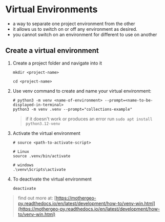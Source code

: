 # Virtual Environments

- a way to separate one project environment from the other
- it allows us to switch on or off any environment as desired.
- you cannot switch on an environment for different to use on another

## Create a virtual environment

1. Create a project folder and navigate into it

    ```shell
    mkdir <project-name>

    cd <project-name>
    ```

2. Use venv command to create and name your virtual environment:

    ```shell
    # python3 -m venv <name-of-environment> --prompt=<name-to-be-displayed-in-terminal>
    python3 -m venv .venv --prompt="collections-example"
    ```

    > if it doesn't work or produces an error run `sudo apt install python3.12-venv`

3. Activate the virtual environment

    ```shell
    # source <path-to-activate-script>

    # Linux
    source .venv/bin/activate

    # windows
    .\venv\Scripts\activate
    ```

4. To deactivate the virtual environment

    ```shell
    deactivate
    ```

> find out more at: [https://mothergeo-py.readthedocs.io/en/latest/development/how-to/venv-win.html](https://mothergeo-py.readthedocs.io/en/latest/development/how-to/venv-win.html)